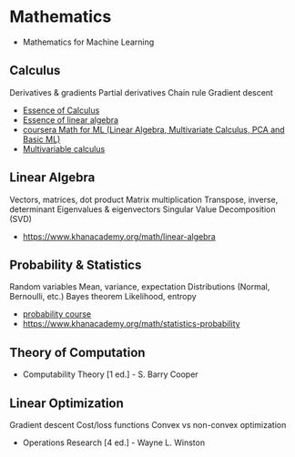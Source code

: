 # Mathematics

- Mathematics for Machine Learning

## Calculus

Derivatives & gradients
Partial derivatives
Chain rule
Gradient descent

- [Essence of Calculus](https://www.youtube.com/playlist?list=PLZHQObOWTQDMsr9K-rj53DwVRMYO3t5Yr)
- [Essence of linear algebra](https://www.youtube.com/playlist?list=PLZHQObOWTQDPD3MizzM2xVFitgF8hE_ab)
- [coursera Math for ML (Linear Algebra, Multivariate Calculus, PCA and Basic ML)](https://www.coursera.org/specializations/mathematics-machine-learning?action=enroll)
- [Multivariable calculus](https://www.khanacademy.org/math/multivariable-calculus)

## Linear Algebra

Vectors, matrices, dot product
Matrix multiplication
Transpose, inverse, determinant
Eigenvalues & eigenvectors
Singular Value Decomposition (SVD)

- https://www.khanacademy.org/math/linear-algebra

## Probability & Statistics

Random variables
Mean, variance, expectation
Distributions (Normal, Bernoulli, etc.)
Bayes theorem
Likelihood, entropy

- [probability course](https://www.probabilitycourse.com/)
- https://www.khanacademy.org/math/statistics-probability

## Theory of Computation

- Computability Theory [1 ed.] - S. Barry Cooper

## Linear Optimization

Gradient descent
Cost/loss functions
Convex vs non-convex optimization

- Operations Research [4 ed.] - Wayne L. Winston
